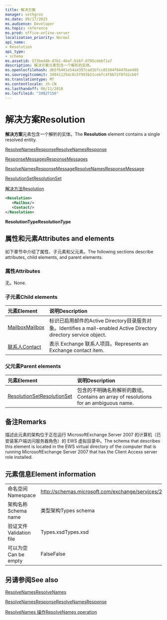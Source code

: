```yaml
---
title: 解决方案
manager: sethgros
ms.date: 09/17/2015
ms.audience: Developer
ms.topic: reference
ms.prod: office-online-server
localization_priority: Normal
api_name:
- Resolution
api_type:
- schema
ms.assetid: 573bed4b-d7b1-4baf-b16f-0795cdebf1a7
description: 解决方案元素包含一个解析的实体。
ms.openlocfilehash: d65f6401e54a4397cad1bfcc85384f644fbae405
ms.sourcegitcommit: 34041125dc8c5f993b21cebfc4f8b72f0fd2cb6f
ms.translationtype: MT
ms.contentlocale: zh-CN
ms.lasthandoff: 06/11/2018
ms.locfileid: "19827156"
---
```

# <a name="resolution"></a><span data-ttu-id="5bbd2-103">解决方案</span><span class="sxs-lookup"><span data-stu-id="5bbd2-103">Resolution</span></span>

<span data-ttu-id="5bbd2-104">**解决方案**元素包含一个解析的实体。</span><span class="sxs-lookup"><span data-stu-id="5bbd2-104">The **Resolution** element contains a single resolved entity.</span></span> 
  
[<span data-ttu-id="5bbd2-105">ResolveNamesResponse</span><span class="sxs-lookup"><span data-stu-id="5bbd2-105">ResolveNamesResponse</span></span>](resolvenamesresponse.md)
  
[<span data-ttu-id="5bbd2-106">ResponseMessages</span><span class="sxs-lookup"><span data-stu-id="5bbd2-106">ResponseMessages</span></span>](responsemessages.md)
  
[<span data-ttu-id="5bbd2-107">ResolveNamesResponseMessage</span><span class="sxs-lookup"><span data-stu-id="5bbd2-107">ResolveNamesResponseMessage</span></span>](resolvenamesresponsemessage.md)
  
[<span data-ttu-id="5bbd2-108">ResolutionSet</span><span class="sxs-lookup"><span data-stu-id="5bbd2-108">ResolutionSet</span></span>](resolutionset.md)
  
[<span data-ttu-id="5bbd2-109">解决方法</span><span class="sxs-lookup"><span data-stu-id="5bbd2-109">Resolution</span></span>](resolution.md)
  
```xml
<Resolution>
   <Mailbox/>
   <Contact/>
</Resolution>
```

 <span data-ttu-id="5bbd2-110">**ResolutionType**</span><span class="sxs-lookup"><span data-stu-id="5bbd2-110">**ResolutionType**</span></span>
## <a name="attributes-and-elements"></a><span data-ttu-id="5bbd2-111">属性和元素</span><span class="sxs-lookup"><span data-stu-id="5bbd2-111">Attributes and elements</span></span>

<span data-ttu-id="5bbd2-112">如下章节中介绍了属性、子元素和父元素。</span><span class="sxs-lookup"><span data-stu-id="5bbd2-112">The following sections describe attributes, child elements, and parent elements.</span></span>
  
### <a name="attributes"></a><span data-ttu-id="5bbd2-113">属性</span><span class="sxs-lookup"><span data-stu-id="5bbd2-113">Attributes</span></span>

<span data-ttu-id="5bbd2-114">无。</span><span class="sxs-lookup"><span data-stu-id="5bbd2-114">None.</span></span>
  
### <a name="child-elements"></a><span data-ttu-id="5bbd2-115">子元素</span><span class="sxs-lookup"><span data-stu-id="5bbd2-115">Child elements</span></span>

|<span data-ttu-id="5bbd2-116">**元素**</span><span class="sxs-lookup"><span data-stu-id="5bbd2-116">**Element**</span></span>|<span data-ttu-id="5bbd2-117">**说明**</span><span class="sxs-lookup"><span data-stu-id="5bbd2-117">**Description**</span></span>|
|:-----|:-----|
|[<span data-ttu-id="5bbd2-118">Mailbox</span><span class="sxs-lookup"><span data-stu-id="5bbd2-118">Mailbox</span></span>](mailbox.md) <br/> |<span data-ttu-id="5bbd2-119">标识已启用邮件的Active Directory目录服务对象。</span><span class="sxs-lookup"><span data-stu-id="5bbd2-119">Identifies a mail-enabled Active Directory directory service object.</span></span>  <br/> |
|[<span data-ttu-id="5bbd2-120">联系人</span><span class="sxs-lookup"><span data-stu-id="5bbd2-120">Contact</span></span>](contact.md) <br/> |<span data-ttu-id="5bbd2-121">表示 Exchange 联系人项目。</span><span class="sxs-lookup"><span data-stu-id="5bbd2-121">Represents an Exchange contact item.</span></span>  <br/> |
   
### <a name="parent-elements"></a><span data-ttu-id="5bbd2-122">父元素</span><span class="sxs-lookup"><span data-stu-id="5bbd2-122">Parent elements</span></span>

|<span data-ttu-id="5bbd2-123">**元素**</span><span class="sxs-lookup"><span data-stu-id="5bbd2-123">**Element**</span></span>|<span data-ttu-id="5bbd2-124">**说明**</span><span class="sxs-lookup"><span data-stu-id="5bbd2-124">**Description**</span></span>|
|:-----|:-----|
|[<span data-ttu-id="5bbd2-125">ResolutionSet</span><span class="sxs-lookup"><span data-stu-id="5bbd2-125">ResolutionSet</span></span>](resolutionset.md) <br/> |<span data-ttu-id="5bbd2-126">包含的不明确名称解析的数组。</span><span class="sxs-lookup"><span data-stu-id="5bbd2-126">Contains an array of resolutions for an ambiguous name.</span></span>  <br/> |
   
## <a name="remarks"></a><span data-ttu-id="5bbd2-127">备注</span><span class="sxs-lookup"><span data-stu-id="5bbd2-127">Remarks</span></span>

<span data-ttu-id="5bbd2-128">描述此元素的架构位于正在运行 MicrosoftExchange Server 2007 的计算机（已安装客户端访问服务器角色）的 EWS 虚拟目录中。</span><span class="sxs-lookup"><span data-stu-id="5bbd2-128">The schema that describes this element is located in the EWS virtual directory of the computer that is running MicrosoftExchange Server 2007 that has the Client Access server role installed.</span></span>
  
## <a name="element-information"></a><span data-ttu-id="5bbd2-129">元素信息</span><span class="sxs-lookup"><span data-stu-id="5bbd2-129">Element information</span></span>

|||
|:-----|:-----|
|<span data-ttu-id="5bbd2-130">命名空间</span><span class="sxs-lookup"><span data-stu-id="5bbd2-130">Namespace</span></span>  <br/> |http://schemas.microsoft.com/exchange/services/2006/types  <br/> |
|<span data-ttu-id="5bbd2-131">架构名称</span><span class="sxs-lookup"><span data-stu-id="5bbd2-131">Schema name</span></span>  <br/> |<span data-ttu-id="5bbd2-132">类型架构</span><span class="sxs-lookup"><span data-stu-id="5bbd2-132">Types schema</span></span>  <br/> |
|<span data-ttu-id="5bbd2-133">验证文件</span><span class="sxs-lookup"><span data-stu-id="5bbd2-133">Validation file</span></span>  <br/> |<span data-ttu-id="5bbd2-134">Types.xsd</span><span class="sxs-lookup"><span data-stu-id="5bbd2-134">Types.xsd</span></span>  <br/> |
|<span data-ttu-id="5bbd2-135">可以为空</span><span class="sxs-lookup"><span data-stu-id="5bbd2-135">Can be empty</span></span>  <br/> |<span data-ttu-id="5bbd2-136">False</span><span class="sxs-lookup"><span data-stu-id="5bbd2-136">False</span></span>  <br/> |
   
## <a name="see-also"></a><span data-ttu-id="5bbd2-137">另请参阅</span><span class="sxs-lookup"><span data-stu-id="5bbd2-137">See also</span></span>



[<span data-ttu-id="5bbd2-138">ResolveNames</span><span class="sxs-lookup"><span data-stu-id="5bbd2-138">ResolveNames</span></span>](resolvenames.md)
  
[<span data-ttu-id="5bbd2-139">ResolveNamesResponse</span><span class="sxs-lookup"><span data-stu-id="5bbd2-139">ResolveNamesResponse</span></span>](resolvenamesresponse.md)
  
[<span data-ttu-id="5bbd2-140">ResolveNames 操作</span><span class="sxs-lookup"><span data-stu-id="5bbd2-140">ResolveNames operation</span></span>](resolvenames-operation.md)

